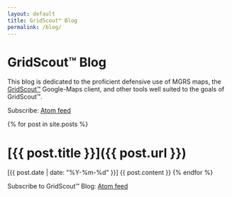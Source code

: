```yaml
---
layout: default
title: GridScout™ Blog
permalink: /blog/
---
```


# GridScout™ Blog
This blog is dedicated to the proficient defensive use of MGRS maps, the
[GridScout™][gridscout] Google-Maps client, and other tools well suited to the
goals of GridScout™.

Subscribe: [Atom feed][feed]

{% for post in site.posts %}
# [{{ post.title }}]({{ post.url }})
[{{ post.date | date: "%Y-%m-%d" }}]
{{ post.content }}
{% endfor %}

Subscribe to GridScout™ Blog: [Atom feed][feed]


[feed]:      /feed.xml
[gridscout]: /

